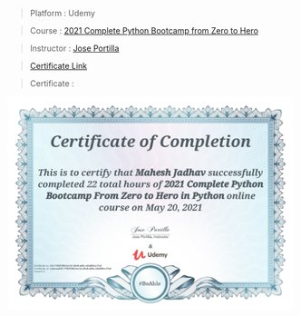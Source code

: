 
>Platform : Udemy

>Course : [2021 Complete Python Bootcamp from Zero to Hero]()

>Instructor : [Jose Portilla]()

><a href="https://udemy-certificate.s3.amazonaws.com/image/UC-71621593-ba1d-43e9-a68c-d2a86fcc73af.jpg" target="_blank" >Certificate Link</a>

>Certificate : 

<img src="./Certificates/Udemy/2021CompletePythonBootcamp.jpg" alt="Python Bootcamp">
